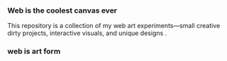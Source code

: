 ### Web is the coolest canvas ever

This repository is a collection of my web art experiments—small creative dirty projects, interactive visuals, and unique designs .

### web is art form
